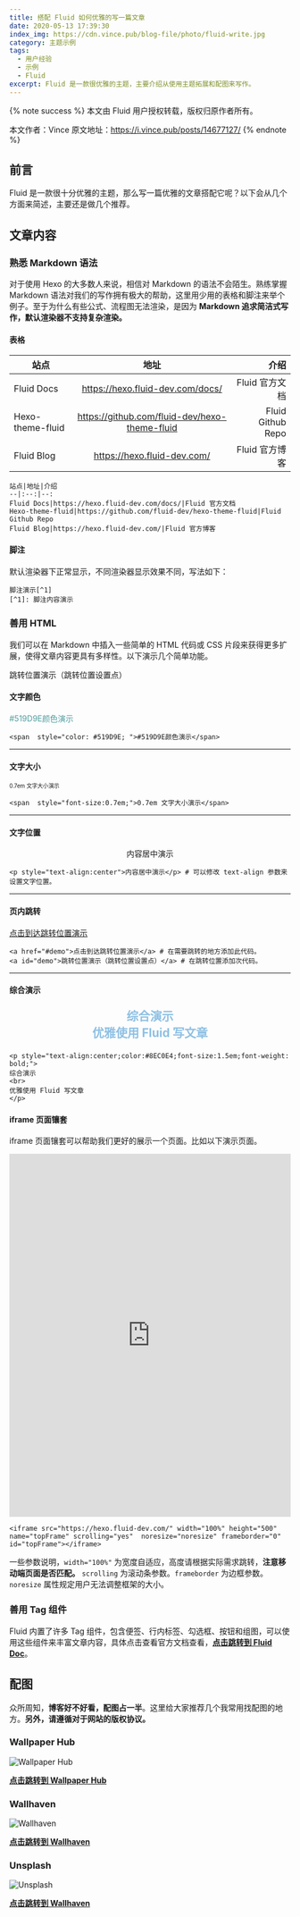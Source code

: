 ```yaml
---
title: 搭配 Fluid 如何优雅的写一篇文章
date: 2020-05-13 17:39:30
index_img: https://cdn.vince.pub/blog-file/photo/fluid-write.jpg
category: 主题示例
tags: 
  - 用户经验
  - 示例
  - Fluid
excerpt: Fluid 是一款很优雅的主题，主要介绍从使用主题拓展和配图来写作。
---
```


{% note success %}
本文由 Fluid 用户授权转载，版权归原作者所有。

本文作者：Vince
原文地址：https://i.vince.pub/posts/14677127/
{% endnote %}

## 前言

Fluid 是一款很十分优雅的主题，那么写一篇优雅的文章搭配它呢？以下会从几个方面来简述，主要还是做几个推荐。

## 文章内容

### 熟悉 Markdown 语法

对于使用 Hexo 的大多数人来说，相信对 Markdown 的语法不会陌生。熟练掌握 Markdown 语法对我们的写作拥有极大的帮助，这里用少用的表格和脚注来举个例子。至于为什么有些公式、流程图无法渲染，是因为 **Markdown 追求简洁式写作，默认渲染器不支持复杂渲染。**

#### 表格

站点|地址|介绍
--|:--:|--:
Fluid Docs|https://hexo.fluid-dev.com/docs/|Fluid 官方文档
Hexo-theme-fluid|https://github.com/fluid-dev/hexo-theme-fluid|Fluid Github Repo
Fluid Blog|https://hexo.fluid-dev.com/|Fluid 官方博客

```
站点|地址|介绍
--|:--:|--:
Fluid Docs|https://hexo.fluid-dev.com/docs/|Fluid 官方文档
Hexo-theme-fluid|https://github.com/fluid-dev/hexo-theme-fluid|Fluid Github Repo
Fluid Blog|https://hexo.fluid-dev.com/|Fluid 官方博客
```

#### 脚注

默认渲染器下正常显示，不同渲染器显示效果不同，写法如下：

```
脚注演示[^1]
[^1]: 脚注内容演示
```

### 善用 HTML

我们可以在 Markdown 中插入一些简单的 HTML 代码或 CSS 片段来获得更多扩展，使得文章内容更具有多样性。以下演示几个简单功能。

<a id="demo">跳转位置演示（跳转位置设置点）</a>

#### 文字颜色

<span  style="color: #519D9E; ">#519D9E颜色演示</span>

```
<span  style="color: #519D9E; ">#519D9E颜色演示</span>
```

***

#### 文字大小

<span  style="font-size:0.7em;">0.7em 文字大小演示</span>

```
<span  style="font-size:0.7em;">0.7em 文字大小演示</span>
```

***

#### 文字位置

<p style="text-align:center">内容居中演示</p>

```
<p style="text-align:center">内容居中演示</p> # 可以修改 text-align 参数来设置文字位置。
```

***

#### 页内跳转

<a href="#demo">点击到达跳转位置演示</a>

```
<a href="#demo">点击到达跳转位置演示</a> # 在需要跳转的地方添加此代码。
<a id="demo">跳转位置演示（跳转位置设置点）</a> # 在跳转位置添加次代码。
```

***

#### 综合演示

<p style="text-align:center;color:#8EC0E4;font-size:1.5em;font-weight: bold;">
综合演示
<br>
优雅使用 Fluid 写文章
</p>

```
<p style="text-align:center;color:#8EC0E4;font-size:1.5em;font-weight: bold;">
综合演示
<br>
优雅使用 Fluid 写文章
</p>

```

#### iframe 页面镶套

iframe 页面镶套可以帮助我们更好的展示一个页面。比如以下演示页面。

<iframe src="https://hexo.fluid-dev.com/" width="100%" height="650" name="topFrame" scrolling="yes"  noresize="noresize" frameborder="0" id="topFrame"></iframe>


```
<iframe src="https://hexo.fluid-dev.com/" width="100%" height="500" name="topFrame" scrolling="yes"  noresize="noresize" frameborder="0" id="topFrame"></iframe>
```

一些参数说明，`width="100%"` 为宽度自适应，高度请根据实际需求跳转，**注意移动端页面是否匹配。** `scrolling` 为滚动条参数。`frameborder` 为边框参数。`noresize` 属性规定用户无法调整框架的大小。


### 善用 Tag 组件

Fluid 内置了许多 Tag 组件，包含便签、行内标签、勾选框、按钮和组图，可以使用这些组件来丰富文章内容，具体点击查看官方文档查看，**[点击跳转到 Fluid Doc](https://hexo.fluid-dev.com/docs/guide/#tag-%E6%8F%92%E4%BB%B6)**。

## 配图

众所周知，**博客好不好看，配图占一半**。这里给大家推荐几个我常用找配图的地方。**另外，请遵循对于网站的版权协议。**

### Wallpaper Hub
![Wallpaper Hub](https://cdn.vince.pub/blog-file/photo/2020-04-17_175244.png)

**[点击跳转到 Wallpaper Hub](https://wallpaperhub.app/)**

### Wallhaven
![Wallhaven](https://cdn.vince.pub/blog-file/photo/2020-04-17_174841.png)

**[点击跳转到 Wallhaven](https://wallhaven.cc/)**

### Unsplash
![Unsplash](https://cdn.vince.pub/blog-file/photo/2020-05-14_000557.png)

**[点击跳转到 Wallhaven](https://unsplash.com/)**
